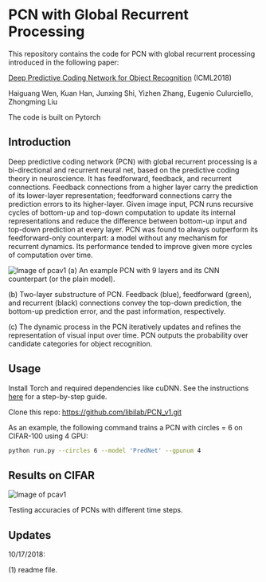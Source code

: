 # PCN with Global Recurrent Processing
This repository contains the code for PCN with global recurrent processing introduced in the following paper:

[Deep Predictive Coding Network for Object Recognition](https://arxiv.org/abs/1802.04762) (ICML2018)

Haiguang Wen, Kuan Han, Junxing Shi, Yizhen Zhang, Eugenio Culurciello, Zhongming Liu

The code is built on Pytorch

## Introduction

Deep predictive coding network (PCN) with global recurrent processing is a bi-directional and recurrent neural net, based on the predictive coding theory in neuroscience. It has feedforward, feedback, and recurrent connections. Feedback connections from a higher layer carry the prediction of its lower-layer representation; feedforward connections carry the prediction errors to its higher-layer. Given image input, PCN runs recursive cycles of bottom-up and top-down computation to update its internal representations and reduce the difference between bottom-up input and top-down prediction at every layer. PCN was found to always outperform its feedforward-only counterpart: a model without any mechanism for recurrent dynamics. Its performance tended to improve given more cycles of computation over time. 

![Image of pcav1](https://github.com/libilab/PCN_v1/blob/master/figures/Figure1.png)
(a) An example PCN with 9 layers and its CNN counterpart (or the plain model).

(b) Two-layer substructure of PCN. Feedback (blue), feedforward (green), and recurrent (black) connections convey the top-down prediction, the bottom-up prediction error, and the past information, respectively.

(c) The dynamic process in the PCN iteratively updates and refines the representation of visual input over time. PCN outputs the probability over candidate categories for object recognition. 

## Usage
Install Torch and required dependencies like cuDNN. See the instructions [here](https://github.com/pytorch/pytorch) for a step-by-step guide.

Clone this repo: https://github.com/libilab/PCN_v1.git

As an example, the following command trains a PCN with circles = 6 on CIFAR-100 using 4 GPU:

```bash
python run.py --circles 6 --model 'PredNet' --gpunum 4
```

## Results on CIFAR

![Image of pcav1](https://github.com/libilab/PCN_v1/blob/master/figures/fig_3.png)

Testing accuracies of PCNs with different time steps.

## Updates
10/17/2018:

   (1) readme file.
